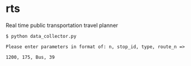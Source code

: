 # rts
Real time public transportation travel planner

```
$ python data_collector.py 

Please enter parameters in format of: n, stop_id, type, route_n =>

1200, 175, Bus, 39
```
